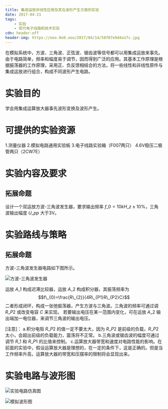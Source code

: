 ```yaml
---
title: 集成运放非线性应用及其在波形产生方面的实验
date: 2017-04-21
tags:
	- 实验
	- 现代电子线路和技术实验
cdn: header-off
header-img: https://ooo.0o0.ooo/2017/04/14/58f07e9d4a1fc.jpg
---
```

在模拟系统中，方波、三角波、正弦波、锯齿波等信号都可以用集成运放来事先。由于电路简单，频率和幅度易于调节，因而得到广泛的应用。其基本工作原理是根据振荡器的工作原理，采用正、负反馈相结合的方法，将一些线性和非线性原件与集成运放进行组合，构成不同波形产生电路。

# 实验目的
学会用集成运算放大器事先波形变换及波形产生。

# 可提供的实验资源
1.测量仪器
2.模拟电路通用实验板
3.电子线路实验箱（F007两只）
4.6V稳压二极管两只（2CW7E）

# 实验内容及要求
## 拓展命题
设计一个双运放方波-三角波发生器，要求输出频率 $f\_{0}=10 kH\_{z} \pm 10\%$，三角波输出幅度 $U\_{pp}$ 大于3V。

# 实验路线与策略
## 拓展命题
方波-三角波发生器电路如下图所示。

![方波-三角波发生器](https://ooo.0o0.ooo/2017/04/21/58f9f6c50ab9b.png)

运放 $A\_{1}$ 构成迟滞比较器，运放 $A\_{2}$ 构成积分器，其振荡频率为$$f\_{0}=\frac{R\_{2}}{4R\_{P1}R\_{P2}C}$$
二者形成闭环，构成一张弛振荡器，产生方波与三角波。三角波的频率可通过调 $R\_{P2}$ 或改变电容 $C$ 来实现。
若要输出电压在某一范围内变化，可在运放 $A\_{2}$ 输出端加一电位器，来调节三角波的输出电压。

[注意]：
a.积分电阻 $R\_{P2}$ 的值一定不要太大，因为 $R\_{P2}$ 是前级的负载，$R\_{P2}$ 太小，会超出前级的负载能力，震荡将不正常。
b.三角波或锯齿波的幅度可通过调节 $R\_{1}$ 和 $R\_{P1}$ 的比值来控制。
c.运算放大器带宽和速度对电路性能的影响。在前面的实验中，假设运算放大器是理想的，在一定的条件下，这是正确的。但是当工作频率升高，运算放大器的带宽和压摆率的限制将会显现出来。

# 实验电路与波形图

![实验电路仿真图](https://ooo.0o0.ooo/2017/04/21/58f9f6c53733b.png)

![模拟波形图](https://ooo.0o0.ooo/2017/04/21/58f9f6c520ddb.png)